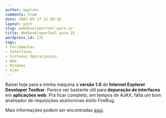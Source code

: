 ```yaml
---
author: mgalves
comments: true
date: 2007-05-17 12:00:16
layout: post
slug: webdevelopertool-para-ie
title: WebDeveloperTool para IE
wordpress_id: 135
tags:
- Ferramentas
- Interfaces
- Sistemas Operacionais
- Web
- Windows
- Ajax
---
```


Baixei hoje para a minha máquina a **versão 1.0** do **Internet Explorer Developer Toolbar**. Parece ser bastante útil para **depuração de interfaces** em **aplicações web**. Pra ficar completo, em tempos de AJAX, falta um bom analisador de requisições assíncronas estilo FireBug.

Mais informações podem ser encontradas [aqui](http://www.microsoft.com/downloads/details.aspx?FamilyId=E59C3964-672D-4511-BB3E-2D5E1DB91038&displaylang=en).
